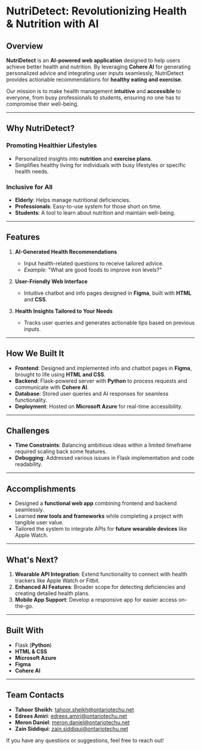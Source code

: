 # NutriDetect: Revolutionizing Health & Nutrition with AI

## Overview
**NutriDetect** is an **AI-powered web application** designed to help users achieve better health and nutrition. By leveraging **Cohere AI** for generating personalized advice and integrating user inputs seamlessly, NutriDetect provides actionable recommendations for **healthy eating and exercise**.

Our mission is to make health management **intuitive** and **accessible** to everyone, from busy professionals to students, ensuring no one has to compromise their well-being.

---

## Why NutriDetect?

### Promoting Healthier Lifestyles
- Personalized insights into **nutrition** and **exercise plans**.
- Simplifies healthy living for individuals with busy lifestyles or specific health needs.

### Inclusive for All
- **Elderly**: Helps manage nutritional deficiencies.
- **Professionals**: Easy-to-use system for those short on time.
- **Students**: A tool to learn about nutrition and maintain well-being.

---

## Features
1. **AI-Generated Health Recommendations**
   - Input health-related questions to receive tailored advice.
   - *Example*: "What are good foods to improve iron levels?"

2. **User-Friendly Web Interface**
   - Intuitive chatbot and info pages designed in **Figma**, built with **HTML** and **CSS**.

3. **Health Insights Tailored to Your Needs**
   - Tracks user queries and generates actionable tips based on previous inputs.

---

## How We Built It
- **Frontend**: Designed and implemented info and chatbot pages in **Figma**, brought to life using **HTML and CSS**.
- **Backend**: Flask-powered server with **Python** to process requests and communicate with **Cohere AI**.
- **Database**: Stored user queries and AI responses for seamless functionality.
- **Deployment**: Hosted on **Microsoft Azure** for real-time accessibility.

---

## Challenges
- **Time Constraints**: Balancing ambitious ideas within a limited timeframe required scaling back some features.
- **Debugging**: Addressed various issues in Flask implementation and code readability.

---

## Accomplishments
- Designed a **functional web app** combining frontend and backend seamlessly.
- Learned **new tools and frameworks** while completing a project with tangible user value.
- Tailored the system to integrate APIs for **future wearable devices** like Apple Watch.

---

## What's Next?
1. **Wearable API Integration**: Extend functionality to connect with health trackers like Apple Watch or Fitbit.
2. **Enhanced AI Features**: Broader scope for detecting deficiencies and creating detailed health plans.
3. **Mobile App Support**: Develop a responsive app for easier access on-the-go.

---

## Built With
- Flask (**Python**)
- **HTML & CSS**
- **Microsoft Azure**
- **Figma**
- **Cohere AI**

---

## Team Contacts
- **Tahoor Sheikh**: tahoor.sheikh@ontariotechu.net
- **Edrees Amiri**: edrees.amiri@ontariotechu.net
- **Meron Daniel**: meron.daniel@ontariotechu.net
- **Zain Siddiqui**: zain.siddiqui@ontariotechu.net

If you have any questions or suggestions, feel free to reach out!
